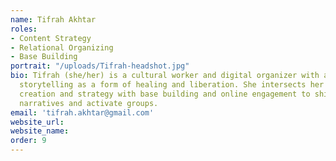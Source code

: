 ```yaml
---
name: Tifrah Akhtar
roles:
- Content Strategy
- Relational Organizing
- Base Building
portrait: "/uploads/Tifrah-headshot.jpg"
bio: Tifrah (she/her) is a cultural worker and digital organizer with a belief in
  storytelling as a form of healing and liberation. She intersects her skills in content
  creation and strategy with base building and online engagement to shift popular
  narratives and activate groups.
email: 'tifrah.akhtar@gmail.com'
website_url:
website_name:
order: 9
---
```

